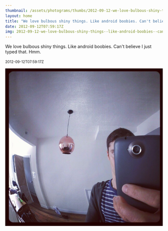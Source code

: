 ```yaml
---
thumbnail: /assets/photograms/thumbs/2012-09-12-we-love-bulbous-shiny-things--like-android-boobies--can-t-believe-i-just-typed-that--hmm-.png
layout: home
title: "We love bulbous shiny things. Like android boobies. Can't believe I just typed that. Hmm."
date: 2012-09-12T07:59:17Z
img: 2012-09-12-we-love-bulbous-shiny-things--like-android-boobies--can-t-believe-i-just-typed-that--hmm-.jpg
---
```


We love bulbous shiny things. Like android boobies. Can't believe I just typed that. Hmm.

<small>2012-09-12T07:59:17Z</small>

![We love bulbous shiny things. Like android boobies. Can't believe I just typed that. Hmm.](/assets/photograms/original/2012-09-12-we-love-bulbous-shiny-things--like-android-boobies--can-t-believe-i-just-typed-that--hmm-.jpg)
